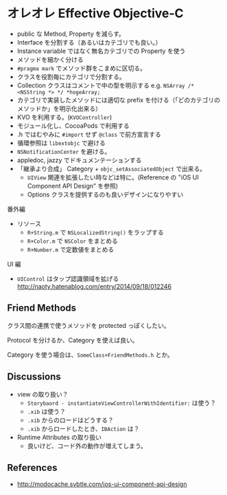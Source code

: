 オレオレ Effective Objective-C
===

- public な Method, Property を減らす。
- Interface を分割する（あるいはカテゴリでも良い。）
- Instance variable ではなく無名カテゴリでの Property を使う
- メソッドを細かく分ける
- `#pragma mark` でメソッド群をこまめに区切る。
- クラスを役割毎にカテゴリで分割する。
- Collection クラスはコメントで中の型を明示する e.g. `NSArray /* <NSString *> */ *hogeArray;`
- カテゴリで実装したメソッドには適切な prefix を付ける（「どのカテゴリのメソッドか」を明示化出来る）
- KVO を利用する。(`KVOController`)
- モジュール化し、CocoaPods で利用する
- .h ではむやみに `#import` せず `@class` で前方宣言する
- 循環参照は `libextobjc` で避ける
- `NSNotificationCenter` を避ける。
- appledoc, jazzy でドキュメンテーションする
- 「継承より合成」 Category + `objc_setAssociatedObject` で出来る。
  * `UIView` 関連を拡張したい時などは特に。(Reference の "iOS UI Component API Design" を参照)
  * Options クラスを提供するのも良いデザインになりやすい

番外編

- リソース
  - `R+String.m` で `NSLocalizedString()` をラップする
  - `R+Color.m` で `NSColor` をまとめる
  - `R+Number.m` で定数値をまとめる

UI 編

- `UIControl` はタップ認識領域を拡げる http://naoty.hatenablog.com/entry/2014/09/18/012246

Friend Methods
---

クラス間の連携で使うメソッドを protected っぽくしたい。

Protocol を分けるか、Category を使えば良い。

Category を使う場合は、`SomeClass+FriendMethods.h` とか。

Discussions
---

- view の取り扱い？
  * `Storybaord - instantiateViewControllerWithIdentifier:` は使う？
  * `.xib` は使う？
  * `.xib` からのロードはどうする？
  * `.xib` からロードしたとき、`IBAction` は？
- Runtime Attributes の取り扱い
  * 良いけど、コード外の動作が増えてしまう。

References
---

- http://modocache.svbtle.com/ios-ui-component-api-design

